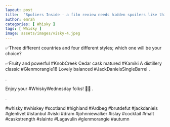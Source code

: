 ```yaml
---
layout: post
title:  "Spoliers Inside - a film review needs hidden spoilers like this post"
author: emrah
categories: [ Whisky ]
tags: [ Whisky ]
image: assets/images/visky-4.jpeg
---
```


✅Three different countries and four different styles; which one will be your choice? 

✅Fruity and powerful #KnobCreek
Cedar cask matured #Kamiki
A distillery classic #Glenmorangie18
Lovely balanced #JackDanielsSingleBarrel
<span class="spoiler">
.

.

Enjoy your #WhiskyWednesday folks! 🥃🥃
.

.

#whisky #whiskey #scotland #highland #Ardbeg #brutdefut #jackdaniels #glenlivet #istanbul #viski #dram #johnniewalker #islay #cocktail #malt #caskstrength #slainte #Lagavulin #glenmorangie #autumn
</span>

